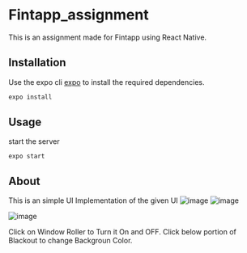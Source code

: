 # Fintapp_assignment
This is an assignment made for Fintapp using React Native.


## Installation

Use the expo cli [expo](https://docs.expo.dev/workflow/expo-cli/) to install the required dependencies.

```bash
expo install 
```
## Usage

start the server
```node
expo start
```

## About
This is an simple UI Implementation of the given UI 
![image](https://user-images.githubusercontent.com/54064653/175043768-4f41e1e8-1be2-418b-9003-52f3acdd4a83.png)
![image](https://user-images.githubusercontent.com/54064653/175043955-8a5ea897-c0a6-44e5-863b-a2cc0b36f041.png)

![image](https://user-images.githubusercontent.com/54064653/175044021-1a276430-0dfb-4c7d-8aab-3440d4eea3f5.png)

Click on Window Roller to Turn it On and OFF.
Click below portion of Blackout to change Backgroun Color.
